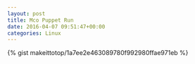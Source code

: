 ```yaml
---
layout: post                                                                                                              
title: Mco Puppet Run                                                                                                                       
date: 2016-04-07 09:51:47+00:00                                                                                                                        
categories: Linux                                                                                                                
---                                                                                                                              
```


{% gist makeittotop/1a7ee2e463089780f992980ffae971eb %}                                                                                                           

